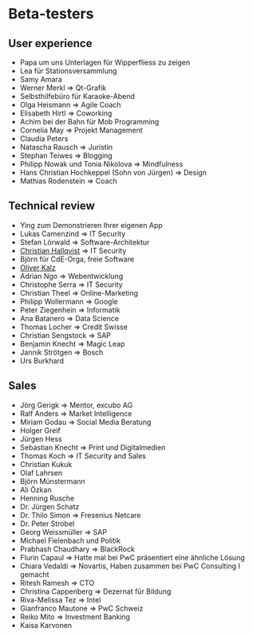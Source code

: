 # Beta-testers

## User experience
- Papa um uns Unterlagen für Wipperfliess zu zeigen
- Lea für Stationsversammlung
- Samy Amara
- Werner Merkl => Qt-Grafik
- Selbsthilfebüro für Karaoke-Abend
- Olga Heismann => Agile Coach
- Elisabeth Hirtl => Coworking
- Achim bei der Bahn für Mob Programming
- Cornelia May => Projekt Management
- Claudia Peters
- Natascha Rausch => Juristin
- Stephan Teiwes => Blogging
- Philipp Nowak und Tonia Nikolova => Mindfulness
- Hans Christian Hochkeppel (Sohn von Jürgen) => Design
- Mathias Rodenstein => Coach

## Technical review
- Ying zum Demonstrieren Ihrer eigenen App
- Lukas Camenzind => IT Security
- Stefan Lörwald => Software-Architektur
- [Christian Hallqvist](hall@id.ethz.ch) => IT Security
- Björn für CdE-Orga, freie Software
- [Oliver Kalz](https://www.xing.com/profile/Oliver_Kalz/cv)
- Adrian Ngo => Webentwicklung
- Christophe Serra => IT Security
- Christian Theel => Online-Marketing
- Philipp Wollermann => Google
- Peter Ziegenhein => Informatik
- Ana Batanero => Data Science
- Thomas Locher => Credit Swisse
- Christian Sengstock => SAP
- Benjamin Knecht => Magic Leap
- Jannik Strötgen => Bosch
- Urs Burkhard

## Sales
- Jörg Gerigk => Mentor, excubo AG
- Ralf Anders => Market Intelligence
- Miriam Godau => Social Media Beratung
- Holger Greif
- Jürgen Hess
- Sebastian Knecht => Print und Digitalmedien
- Thomas Koch => IT Security and Sales
- Christian Kukuk
- Olaf Lahrsen
- Björn Münstermann
- Ali Özkan
- Henning Rusche
- Dr. Jürgen Schatz
- Dr. Thilo Simon => Fresenius Netcare
- Dr. Peter Strobel
- Georg Weissmüller => SAP
- Michael Fielenbach und Politik
- Prabhash Chaudhary => BlackRock
- Flurin Capaul => Hatte mal bei PwC präsentiert eine ähnliche Lösung
- Chiara Vedaldi => Novartis, Haben zusammen bei PwC Consulting I gemacht
- Ritesh Ramesh => CTO
- Christina Cappenberg => Dezernat für Bildung
- Riva-Melissa Tez => Intel
- Gianfranco Mautone => PwC Schweiz
- Reiko Mito => Investment Banking
- Kaisa Karvonen
